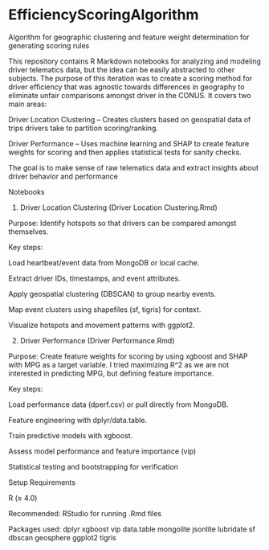 # EfficiencyScoringAlgorithm
Algorithm for geographic clustering and feature weight determination for generating scoring rules 

This repository contains R Markdown notebooks for analyzing and modeling driver telematics data, but the idea can be easily abstracted to other subjects.
The purpose of this iteration was to create a scoring method for driver efficiency that was agnostic towards differences in geography to eliminate unfair comparisons amongst driver in the CONUS. 
It covers two main areas:

Driver Location Clustering – Creates clusters based on geospatial data of trips drivers take to partition scoring/ranking.

Driver Performance – Uses machine learning and SHAP to create feature weights for scoring and then applies statistical tests for sanity checks.

The goal is to make sense of raw telematics data and extract insights about driver behavior and performance

Notebooks
1. Driver Location Clustering (Driver Location Clustering.Rmd)

Purpose: Identify hotspots so that drivers can be compared amongst themselves.

Key steps:

Load heartbeat/event data from MongoDB or local cache.

Extract driver IDs, timestamps, and event attributes.

Apply geospatial clustering (DBSCAN) to group nearby events.

Map event clusters using shapefiles (sf, tigris) for context.

Visualize hotspots and movement patterns with ggplot2.



2. Driver Performance (Driver Performance.Rmd)

Purpose: Create feature weights for scoring by using xgboost and SHAP with MPG as a target variable. I tried maximizing R^2 as we are not interested in predicting MPG, but defining feature importance. 

Key steps:

Load performance data (dperf.csv) or pull directly from MongoDB.

Feature engineering with dplyr/data.table.

Train predictive models with xgboost.

Assess model performance and feature importance (vip)

Statistical testing and bootstrapping for verification



Setup
Requirements

R (≥ 4.0)

Recommended: RStudio for running .Rmd files

Packages used:
dplyr
xgboost
vip
data.table
mongolite
jsonlite
lubridate
sf
dbscan
geosphere
ggplot2
tigris
